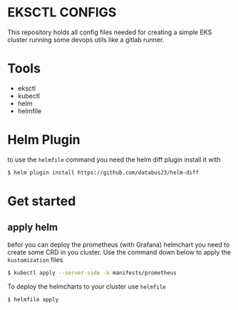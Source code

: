 # EKSCTL CONFIGS

This repository holds all config files needed for creating a simple EKS cluster running
some devops utils like a gitlab runner.

# Tools
- eksctl
- kubectl
- helm
- helmfile

# Helm Plugin
to use the `helmfile` command you need the helm diff plugin
install it with
```bash
$ helm plugin install https://github.com/databus23/helm-diff
```

# Get started
<!-- todo: eksctl -->


## apply helm
befor you can deploy the prometheus (with Grafana) helmchart you need to create some CRD in you cluster.
Use the command down below to apply the `kustomization` files
```bash
$ kubectl apply --server-side -k manifests/prometheus
```

To deploy the helmcharts to your cluster use `helmfile`
```bash
$ helmfile apply
```
